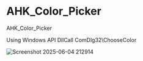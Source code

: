 # AHK_Color_Picker

AHK_Color_Picker

Using Windows API DllCall ComDlg32\ChooseColor


![Screenshot 2025-06-04 212914](https://github.com/user-attachments/assets/126f9ad9-ebe4-45a4-beaa-c2b656f4980d)
